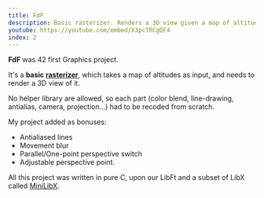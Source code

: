 ```yaml
---
title: FdF
description: Basic rasterizer. Renders a 3D view given a map of altitudes.
youtube: https://youtube.com/embed/X3pcTRCgQF4
index: 2
---
```


**FdF** was 42 first Graphics project.

It's a **basic [rasterizer](https://en.wikipedia.org/wiki/Rasterisation)**, which takes a map of altitudes as input, and needs to render a 3D view of it.

No helper library are allowed, so each part (color blend, line-drawing, antialias, camera, projection...) had to be recoded from scratch.

My project added as bonuses:

- Antialiased lines
- Movement blur
- Parallel/One-point perspective switch
- Adjustable perspective point.

All this project was written in pure C, upon our LibFt and a subset of LibX called [MiniLibX](https://github.com/abouvier/minilibx).
